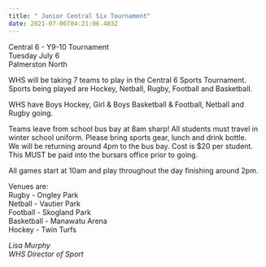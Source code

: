 ```yaml
---
title: " Junior Central Six Tournament"
date: 2021-07-06T04:21:06.403Z
---
```

Central 6 - Y9-10 Tournament  
Tuesday July 6  
Palmerston North 

WHS will be taking 7 teams to play in the Central 6 Sports Tournament. Sports being played are Hockey, Netball, Rugby, Football and Basketball.  

WHS have Boys Hockey, Girl & Boys Basketball & Football, Netball and Rugby going. 

Teams leave from school bus bay at 8am sharp! All students must travel in winter school uniform. Please bring sports gear, lunch and drink bottle.  
We will be returning around 4pm to the bus bay. Cost is $20 per student. This MUST be paid into the bursars office prior to going. 

All games start at 10am and play throughout the day finishing around 2pm. 

Venues are:  
Rugby - Ongley Park  
Netball - Vautier Park  
Football - Skogland Park  
Basketball - Manawatu Arena  
Hockey - Twin Turfs 


*Lisa Murphy  
WHS Director of Sport*
